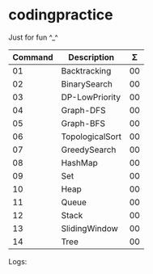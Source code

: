 # codingpractice

Just for fun ^_^

Command | Description| Σ
--- | --- | ---
01|Backtracking | 00 
02|BinarySearch  | 00 
03|DP-LowPriority  | 00 
04|Graph-DFS  | 00 
05|Graph-BFS  | 00 
06|TopologicalSort  | 00 
07|GreedySearch  | 00 
08|HashMap  | 00 
09|Set  | 00 
10|Heap  | 00 
11|Queue  | 00 
12|Stack  | 00 
13|SlidingWindow  | 00 
14|Tree | 00 


Logs:
